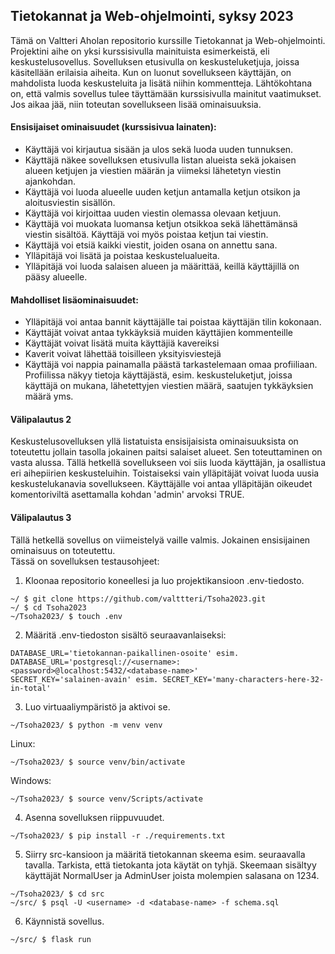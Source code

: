 ## Tietokannat ja Web-ohjelmointi, syksy 2023

Tämä on Valtteri Aholan repositorio kurssille Tietokannat ja Web-ohjelmointi. Projektini aihe on yksi kurssisivulla mainituista esimerkeistä, eli keskustelusovellus.
Sovelluksen etusivulla on keskusteluketjuja, joissa käsitellään erilaisia aiheita. Kun on luonut sovellukseen käyttäjän, on mahdolista luoda keskusteluita ja
lisätä niihin kommentteja. Lähtökohtana on, että valmis sovellus tulee täyttämään kurssisivulla mainitut vaatimukset. Jos aikaa jää, niin toteutan sovellukseen lisää ominaisuuksia.

#### Ensisijaiset ominaisuudet (kurssisivua lainaten):
- Käyttäjä voi kirjautua sisään ja ulos sekä luoda uuden tunnuksen.
- Käyttäjä näkee sovelluksen etusivulla listan alueista sekä jokaisen alueen ketjujen ja viestien määrän ja viimeksi lähetetyn viestin ajankohdan.
- Käyttäjä voi luoda alueelle uuden ketjun antamalla ketjun otsikon ja aloitusviestin sisällön.
- Käyttäjä voi kirjoittaa uuden viestin olemassa olevaan ketjuun.
- Käyttäjä voi muokata luomansa ketjun otsikkoa sekä lähettämänsä viestin sisältöä. Käyttäjä voi myös poistaa ketjun tai viestin.
- Käyttäjä voi etsiä kaikki viestit, joiden osana on annettu sana.
- Ylläpitäjä voi lisätä ja poistaa keskustelualueita.
- Ylläpitäjä voi luoda salaisen alueen ja määrittää, keillä käyttäjillä on pääsy alueelle.

#### Mahdolliset lisäominaisuudet:
- Ylläpitäjä voi antaa bannit käyttäjälle tai poistaa käyttäjän tilin kokonaan.
- Käyttäjät voivat antaa tykkäyksiä muiden käyttäjien kommenteille
- Käyttäjät voivat lisätä muita käyttäjiä kavereiksi
- Kaverit voivat lähettää toisilleen yksityisviestejä
- Käyttäjä voi nappia painamalla päästä tarkastelemaan omaa profiiliaan. Profiilissa näkyy tietoja käyttäjästä, esim. keskusteluketjut, joissa käyttäjä on mukana,
  lähetettyjen viestien määrä, saatujen tykkäyksien määrä yms.

#### Välipalautus 2
Keskustelusovelluksen yllä listatuista ensisijaisista ominaisuuksista on toteutettu jollain tasolla jokainen paitsi salaiset alueet. Sen toteuttaminen on vasta alussa. 
Tällä hetkellä sovellukseen voi siis luoda käyttäjän, ja osallistua eri aihepiirien keskusteluihin. Toistaiseksi vain ylläpitäjät voivat luoda uusia keskustelukanavia sovellukseen.
Käyttäjälle voi antaa ylläpitäjän oikeudet komentoriviltä asettamalla kohdan 'admin' arvoksi TRUE.

#### Välipalautus 3

Tällä hetkellä sovellus on viimeistelyä vaille valmis. Jokainen ensisijainen ominaisuus on toteutettu.\
Tässä on sovelluksen testausohjeet:

1. Kloonaa repositorio koneellesi ja luo projektikansioon .env-tiedosto.
```
~/ $ git clone https://github.com/valttteri/Tsoha2023.git
~/ $ cd Tsoha2023
~/Tsoha2023/ $ touch .env
```

2. Määritä .env-tiedoston sisältö seuraavanlaiseksi:
```
DATABASE_URL='tietokannan-paikallinen-osoite' esim. DATABASE_URL='postgresql://<username>:<password>@localhost:5432/<database-name>'
SECRET_KEY='salainen-avain' esim. SECRET_KEY='many-characters-here-32-in-total'
```

3. Luo virtuaaliympäristö ja aktivoi se.
```
~/Tsoha2023/ $ python -m venv venv
```
Linux:
```
~/Tsoha2023/ $ source venv/bin/activate
```
Windows:
```
~/Tsoha2023/ $ source venv/Scripts/activate
```
4. Asenna sovelluksen riippuvuudet.
```
~/Tsoha2023/ $ pip install -r ./requirements.txt
```

5. Siirry src-kansioon ja määritä tietokannan skeema esim. seuraavalla tavalla. Tarkista, että tietokanta jota käytät on tyhjä.
Skeemaan sisältyy käyttäjät NormalUser ja AdminUser joista molempien salasana on 1234.
```
~/Tsoha2023/ $ cd src
~/src/ $ psql -U <username> -d <database-name> -f schema.sql
```

6. Käynnistä sovellus.
```
~/src/ $ flask run
```

